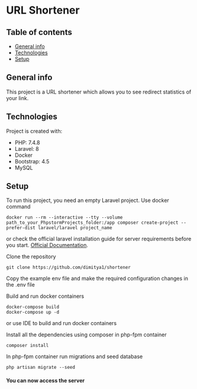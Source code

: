 # URL Shortener

## Table of contents
* [General info](#general-info)
* [Technologies](#technologies)
* [Setup](#setup)

## General info
This project is a URL shortener which allows you to see redirect statistics of your link.
	
## Technologies
Project is created with:
* PHP: 7.4.8
* Laravel: 8
* Docker
* Bootstrap: 4.5
* MySQL
	
## Setup
To run this project, you need an empty Laravel project.
Use docker command
```
docker run --rm --interactive --tty --volume path_to_your_PhpstormProjects_folder:/app composer create-project --prefer-dist laravel/laravel project_name
```
or
check the official laravel installation guide for server requirements before you start. [Official Documentation](https://laravel.com/docs/8.x).

Clone the repository
```
git clone https://github.com/dimitya1/shortener
```
Copy the example env file and make the required configuration changes in the .env file

Build and run docker containers
```
docker-compose build
docker-compose up -d
```
or
use IDE to build and run docker containers

Install all the dependencies using composer in php-fpm container
```
composer install
```
In php-fpm container run migrations and seed database
```
php artisan migrate --seed
```
#### You can now access the server

